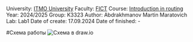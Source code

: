 University: [ITMO University](https://itmo.ru/ru/)
Faculty: [FICT](https://fict.itmo.ru)
Course: [Introduction in routing](https://github.com/itmo-ict-faculty/introduction-in-routing)
Year: 2024/2025
Group: K3323
Author: Abdrakhmanov Martin Maratovich
Lab: Lab1
Date of create: 17.09.2024
Date of finished: - 

#Схема работы 
![Схема в draw.io](https://media.discordapp.net/attachments/805406684457074708/1285561922368049266/lab1.drawio.png?ex=66eab856&is=66e966d6&hm=22aabe8c82a38b4ae4de0dc7ccd39eba47627ebcaed1db7673d76404b0bd7c4b&=&format=webp&quality=lossless&width=513&height=501)
